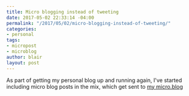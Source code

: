 ```yaml
---
title: Micro blogging instead of tweeting
date: 2017-05-02 22:33:14 -04:00
permalink: "/2017/05/02/micro-blogging-instead-of-tweeting/"
categories:
- personal
tags:
- micropost
- microblog
author: blair
layout: post
---
```


As part of getting my personal blog up and running again, I've started including micro blog posts in the mix, which get sent to [my micro.blog](https://micro.blog/blair)